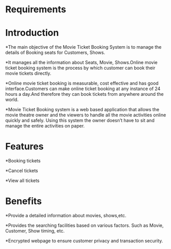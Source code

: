 # Requirements


# Introduction
*The main objective of the Movie Ticket Booking System is to manage the details of Booking seats for Customers, Shows.

*It manages all the information about Seats, Movie, Shows.Online movie ticket booking system is the process by which customer can book their movie tickets directly.

*Online movie ticket booking is measurable, cost effective and has good interface.Customers can make online ticket booking at any instance of 24 hours a day.And therefore they can book tickets from anywhere around the world.

*Movie Ticket Booking system is a web based application that allows the movie theatre owner and the viewers to handle all the movie activities online quickly and safely. Using this system the owner doesn’t have to sit and manage the entire activities on paper.


# Features
*Booking tickets

*Cancel tickets

*View all tickets


 # Benefits
*Provide a detailed information about movies, shows,etc.

*Provides the searching facilities based on various factors. Such as Movie, Customer, Show timing, etc.

*Encrypted webpage to ensure customer privacy and transaction security.


 
 
